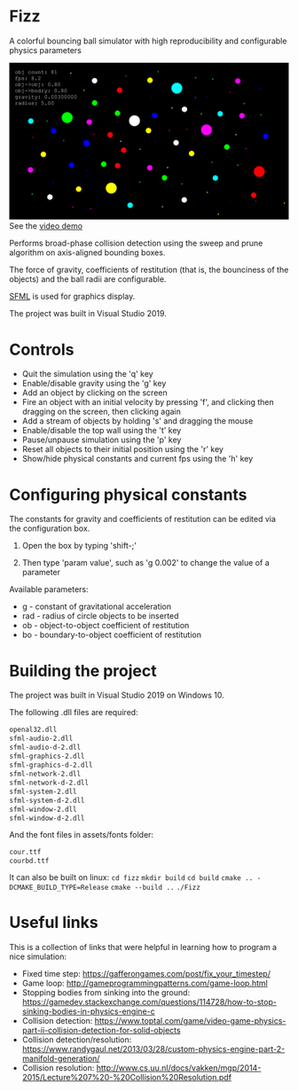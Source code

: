 # Fizz
A colorful bouncing ball simulator with high reproducibility and configurable physics parameters

[![screenshot](./assets/screenshots/fizz_spread.PNG)](https://www.youtube.com/watch?v=2Ld3AF5m-Y8)
See the [video demo](https://www.youtube.com/watch?v=2Ld3AF5m-Y8)

Performs broad-phase collision detection using the sweep and prune algorithm on axis-aligned bounding boxes.

The force of gravity, coefficients of restitution (that is, the bounciness of the objects) and the ball radii are configurable.

[SFML](https://www.sfml-dev.org/) is used for graphics display.

The project was built in Visual Studio 2019.

# Controls
- Quit the simulation using the 'q' key
- Enable/disable gravity using the 'g' key
- Add an object by clicking on the screen
- Fire an object with an initial velocity by pressing 'f', and clicking then dragging on the screen, then clicking again
- Add a stream of objects by holding 's' and dragging the mouse
- Enable/disable the top wall using the 't' key
- Pause/unpause simulation using the 'p' key
- Reset all objects to their initial position using the 'r' key
- Show/hide physical constants and current fps using the 'h' key

# Configuring physical constants
The constants for gravity and coefficients of restitution can be edited via the configuration box.

1. Open the box by typing 'shift-;'

2. Then type 'param value', such as 'g 0.002' to change the value of a parameter

Available parameters:

- g - constant of gravitational acceleration
- rad - radius of circle objects to be inserted
- ob - object-to-object coefficient of restitution 
- bo - boundary-to-object coefficient of restitution

# Building the project
The project was built in Visual Studio 2019 on Windows 10.

The following .dll files are required:
```
openal32.dll
sfml-audio-2.dll
sfml-audio-d-2.dll
sfml-graphics-2.dll
sfml-graphics-d-2.dll
sfml-network-2.dll
sfml-network-d-2.dll
sfml-system-2.dll
sfml-system-d-2.dll
sfml-window-2.dll
sfml-window-d-2.dll
```

And the font files in assets/fonts folder:
```
cour.ttf
courbd.ttf
```

It can also be built on linux:
`cd fizz`
`mkdir build`
`cd build`
`cmake .. -DCMAKE_BUILD_TYPE=Release`
`cmake --build ..`
`./Fizz`

# Useful links
This is a collection of links that were helpful in learning how to program a nice simulation:
- Fixed time step: https://gafferongames.com/post/fix_your_timestep/
- Game loop: http://gameprogrammingpatterns.com/game-loop.html
- Stopping bodies from sinking into the ground: https://gamedev.stackexchange.com/questions/114728/how-to-stop-sinking-bodies-in-physics-engine-c
- Collision detection: https://www.toptal.com/game/video-game-physics-part-ii-collision-detection-for-solid-objects
- Collision detection/resolution: https://www.randygaul.net/2013/03/28/custom-physics-engine-part-2-manifold-generation/
- Collision resolution: http://www.cs.uu.nl/docs/vakken/mgp/2014-2015/Lecture%207%20-%20Collision%20Resolution.pdf
